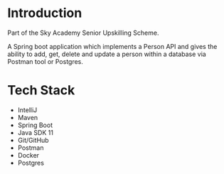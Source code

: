 # Introduction

Part of the Sky Academy Senior Upskilling Scheme.

A Spring boot application which implements a Person API and gives the ability to add, get, delete and update a person within a database via Postman tool or Postgres.

# Tech Stack

* IntelliJ
* Maven
* Spring Boot
* Java SDK 11
* Git/GitHub
* Postman
* Docker
* Postgres
